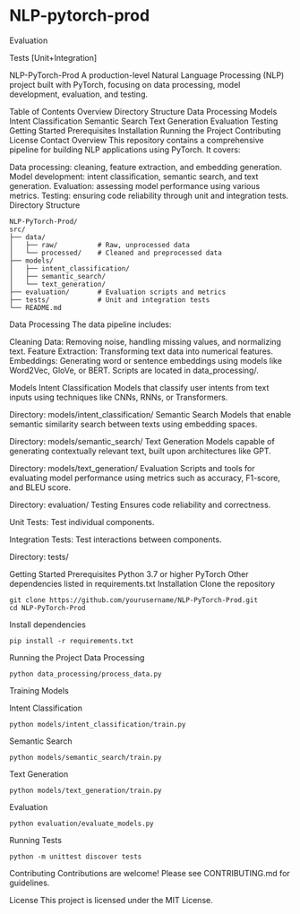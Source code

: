 # NLP-pytorch-prod

<!-- Building skeleton of NLP models -->

Evaluation

Tests [Unit+Integration]

NLP-PyTorch-Prod
A production-level Natural Language Processing (NLP) project built with PyTorch, focusing on data processing, model development, evaluation, and testing.

Table of Contents
Overview
Directory Structure
Data Processing
Models
Intent Classification
Semantic Search
Text Generation
Evaluation
Testing
Getting Started
Prerequisites
Installation
Running the Project
Contributing
License
Contact
Overview
This repository contains a comprehensive pipeline for building NLP applications using PyTorch. It covers:

Data processing: cleaning, feature extraction, and embedding generation.
Model development: intent classification, semantic search, and text generation.
Evaluation: assessing model performance using various metrics.
Testing: ensuring code reliability through unit and integration tests.
Directory Structure
```
NLP-PyTorch-Prod/
src/
├── data/
│   ├── raw/          # Raw, unprocessed data
│   └── processed/    # Cleaned and preprocessed data
├── models/
│   ├── intent_classification/
│   ├── semantic_search/
│   └── text_generation/
├── evaluation/       # Evaluation scripts and metrics
├── tests/            # Unit and integration tests
└── README.md
```
Data Processing
The data pipeline includes:

Cleaning Data: Removing noise, handling missing values, and normalizing text.
Feature Extraction: Transforming text data into numerical features.
Embeddings: Generating word or sentence embeddings using models like Word2Vec, GloVe, or BERT.
Scripts are located in data_processing/.

Models
Intent Classification
Models that classify user intents from text inputs using techniques like CNNs, RNNs, or Transformers.

Directory: models/intent_classification/
Semantic Search
Models that enable semantic similarity search between texts using embedding spaces.

Directory: models/semantic_search/
Text Generation
Models capable of generating contextually relevant text, built upon architectures like GPT.

Directory: models/text_generation/
Evaluation
Scripts and tools for evaluating model performance using metrics such as accuracy, F1-score, and BLEU score.

Directory: evaluation/
Testing
Ensures code reliability and correctness.

Unit Tests: Test individual components.

Integration Tests: Test interactions between components.

Directory: tests/

Getting Started
Prerequisites
Python 3.7 or higher
PyTorch
Other dependencies listed in requirements.txt
Installation
Clone the repository

```
git clone https://github.com/yourusername/NLP-PyTorch-Prod.git
cd NLP-PyTorch-Prod
```
Install dependencies

```
pip install -r requirements.txt
```
Running the Project
Data Processing

```
python data_processing/process_data.py
```
Training Models

Intent Classification

```
python models/intent_classification/train.py
```
Semantic Search
```
python models/semantic_search/train.py
```
Text Generation
```
python models/text_generation/train.py
```

Evaluation
```
python evaluation/evaluate_models.py
```
Running Tests
```
python -m unittest discover tests
```
Contributing
Contributions are welcome! Please see CONTRIBUTING.md for guidelines.

License
This project is licensed under the MIT License.

